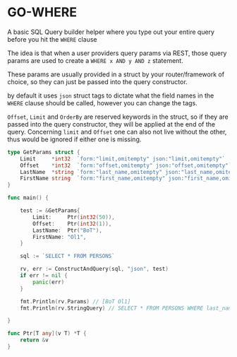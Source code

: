 # GO-WHERE

A basic SQL Query builder helper where you type out your entire query before you hit the `WHERE` clause

The idea is that when a user providers query params via REST, those query params are used to create a `WHERE x AND y AND z` statement.

These params are usually provided in a struct by your router/framework of choice, so they can just be passed into the query constructor.

by default it uses `json` struct tags to dictate what the field names in the `WHERE` clause should be called, however you can change the tags.

`Offset`, `Limit` and `OrderBy` are reserved keywords in the struct, so if they are passed into the query constructor, they will be applied at the end of the query. Concerning `limit` and `Offset` one can also not live without the other, thus would be ignored if either one is missing.


```go
type GetParams struct {
	Limit     *int32  `form:"limit,omitempty" json:"limit,omitempty"`
	Offset    *int32  `form:"offset,omitempty" json:"offset,omitempty"`
	LastName  *string `form:"last_name,omitempty" json:"last_name,omitempty"`
	FirstName string  `form:"first_name,omitempty" json:"first_name,omitempty"`
}

func main() {

	test := &GetParams{
		Limit:     Ptr(int32(50)),
		Offset:    Ptr(int32(1)),
		LastName:  Ptr("BoT"),
		FirstName: "Ol1",
	}

	sql := `SELECT * FROM PERSONS`

	rv, err := ConstructAndQuery(sql, "json", test)
	if err != nil {
		panic(err)
	}

	fmt.Println(rv.Params) // [BoT Ol1]
	fmt.Println(rv.StringQuery) // SELECT * FROM PERSONS WHERE last_name = $1 AND first_name = $2 LIMIT 50 OFFSET 1 

}

func Ptr[T any](v T) *T {
	return &v
}
```
